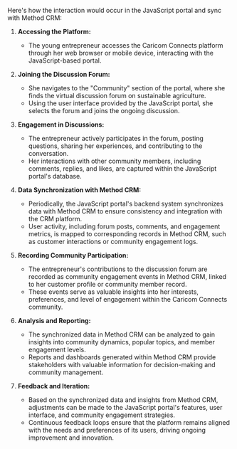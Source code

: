 Here's how the interaction would occur in the JavaScript portal and sync with Method CRM:

1. **Accessing the Platform:**

   - The young entrepreneur accesses the Caricom Connects platform through her web browser or mobile device, interacting with the JavaScript-based portal.

2. **Joining the Discussion Forum:**

   - She navigates to the "Community" section of the portal, where she finds the virtual discussion forum on sustainable agriculture.
   - Using the user interface provided by the JavaScript portal, she selects the forum and joins the ongoing discussion.

3. **Engagement in Discussions:**

   - The entrepreneur actively participates in the forum, posting questions, sharing her experiences, and contributing to the conversation.
   - Her interactions with other community members, including comments, replies, and likes, are captured within the JavaScript portal's database.

4. **Data Synchronization with Method CRM:**

   - Periodically, the JavaScript portal's backend system synchronizes data with Method CRM to ensure consistency and integration with the CRM platform.
   - User activity, including forum posts, comments, and engagement metrics, is mapped to corresponding records in Method CRM, such as customer interactions or community engagement logs.

5. **Recording Community Participation:**

   - The entrepreneur's contributions to the discussion forum are recorded as community engagement events in Method CRM, linked to her customer profile or community member record.
   - These events serve as valuable insights into her interests, preferences, and level of engagement within the Caricom Connects community.

6. **Analysis and Reporting:**

   - The synchronized data in Method CRM can be analyzed to gain insights into community dynamics, popular topics, and member engagement levels.
   - Reports and dashboards generated within Method CRM provide stakeholders with valuable information for decision-making and community management.

7. **Feedback and Iteration:**
   - Based on the synchronized data and insights from Method CRM, adjustments can be made to the JavaScript portal's features, user interface, and community engagement strategies.
   - Continuous feedback loops ensure that the platform remains aligned with the needs and preferences of its users, driving ongoing improvement and innovation.
